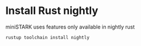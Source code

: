 # Install Rust nightly

miniSTARK uses features only available in nightly rust

```
rustup toolchain install nightly
```

